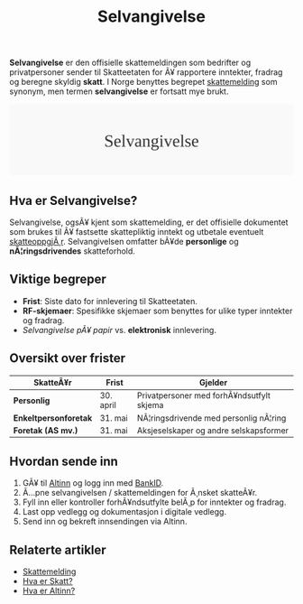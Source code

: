 ﻿---
title: "Selvangivelse"
meta_title: "Selvangivelse"
meta_description: '**Selvangivelse** er den offisielle skattemeldingen som bedrifter og privatpersoner sender til Skatteetaten for Ã¥ rapportere inntekter, fradrag og beregne skyl...'
slug: selvangivelse
type: blog
layout: pages/single
---

**Selvangivelse** er den offisielle skattemeldingen som bedrifter og privatpersoner sender til Skatteetaten for Ã¥ rapportere inntekter, fradrag og beregne skyldig **skatt**. I Norge benyttes begrepet [skattemelding](/blogs/regnskap/skattemelding "Skattemelding - Komplett Guide til Utfylling og Innlevering") som synonym, men termen **selvangivelse** er fortsatt mye brukt.

![Selvangivelse](selvangivelse-image.svg)

## Hva er Selvangivelse?

Selvangivelse, ogsÃ¥ kjent som skattemelding, er det offisielle dokumentet som brukes til Ã¥ fastsette skattepliktig inntekt og utbetale eventuelt [skatteoppgjÃ¸r](/blogs/regnskap/skatteoppgjor "SkatteoppgjÃ¸r Guide: Prosess, Tidslinje og Viktige Frister"). Selvangivelsen omfatter bÃ¥de **personlige** og **nÃ¦ringsdrivendes** skatteforhold.

## Viktige begreper

* **Frist**: Siste dato for innlevering til Skatteetaten.
* **RF-skjemaer**: Spesifikke skjemaer som benyttes for ulike typer inntekter og fradrag.
* *Selvangivelse pÃ¥ papir* vs. **elektronisk** innlevering.

## Oversikt over frister

| SkatteÃ¥r                | Frist      | Gjelder                                 |
|-------------------------|------------|-----------------------------------------|
| **Personlig**           | 30. april  | Privatpersoner med forhÃ¥ndsutfylt skjema |
| **Enkeltpersonforetak** | 31. mai    | NÃ¦ringsdrivende med personlig nÃ¦ring    |
| **Foretak (AS mv.)**    | 31. mai    | Aksjeselskaper og andre selskapsformer  |

## Hvordan sende inn

1. GÃ¥ til [Altinn](/blogs/regnskap/hva-er-altinn "Hva er Altinn? Digital Skatteportalen") og logg inn med [BankID](/blogs/regnskap/bankid "BankID - Sikker autentisering").
2. Ã…pne selvangivelsen / skattemeldingen for Ã¸nsket skatteÃ¥r.
3. Fyll inn eller kontroller forhÃ¥ndsutfylte belÃ¸p for inntekter og fradrag.
4. Last opp vedlegg og dokumentasjon i digitale vedlegg.
5. Send inn og bekreft innsendingen via Altinn.

## Relaterte artikler

* [Skattemelding](/blogs/regnskap/skattemelding "Skattemelding - Komplett Guide til Utfylling og Innlevering")
* [Hva er Skatt?](/blogs/regnskap/hva-er-skatt "Hva er Skatt? Komplett Guide til Bedriftsskatt, MVA og Skatteplanlegging")
* [Hva er Altinn?](/blogs/regnskap/hva-er-altinn "Hva er Altinn? Digital Skatteportalen")
